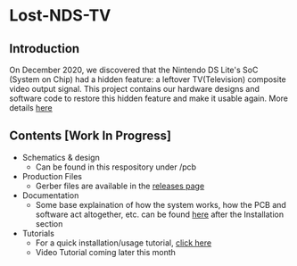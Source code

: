 # Lost-NDS-TV

## Introduction

On December 2020, we discovered that the Nintendo DS Lite's SoC (System on Chip) had a hidden feature: a leftover TV(Television) composite video output signal. This project contains our hardware designs and software code to restore this hidden feature and make it usable again. More details [here](https://lostnintendohistory.github.io/DS-TV-OUT)

## Contents [Work In Progress]

 * Schematics & design
   * Can be found in this respository under /pcb
 * Production Files
   * Gerber files are available in the [releases page](https://github.com/LostNintendoHistory/Lost-NDS-TV/releases)
 * Documentation
   * Some base explaination of how the system works, how the PCB and software act altogether, etc. can be found [here](https://lostnintendohistory.github.io/DS-TV-OUT) after the Installation section
 * Tutorials
   * For a quick installation/usage tutorial, [click here](https://lostnintendohistory.github.io/DS-TV-OUT)
   * Video Tutorial coming later this month
